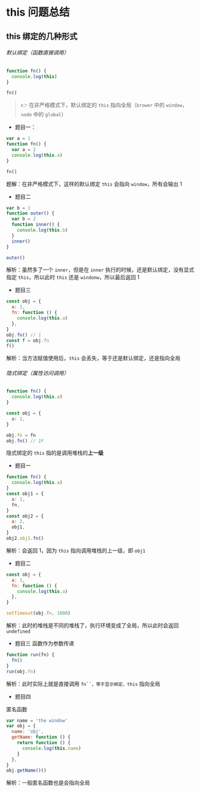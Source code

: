 # this 问题总结

## this 绑定的几种形式

###### 默认绑定（函数直接调用）

```js
function fn() {
  console.log(this)
}

fn()
```

> 👉 在非严格模式下，默认绑定的 `this` 指向全局（`brower` 中的 `window`，`node` 中的 `global`）

- 题目一：

```js
var a = 1
function fn() {
  var a = 2
  console.log(this.a)
}

fn()
```

题解：在非严格模式下，这样的默认绑定 `this` 会指向 `window`，所有会输出 1

- 题目二

```js
var b = 1
function outer() {
  var b = 2
  function inner() {
    console.log(this.b)
  }
  inner()
}

outer()
```

解析：虽然多了一个 `inner`，但是在 `inner` 执行的时候，还是默认绑定，没有显式指定 `this`，所以此时 `this` 还是 `windonw`，所以最后返回 1

- 题目三

```js
const obj = {
  a: 1,
  fn: function () {
    console.log(this.a)
  },
}
obj.fn() // 1
const f = obj.fn
f()
```

解析：当方法赋值使用后，`this` 会丢失，等于还是默认绑定，还是指向全局

###### 隐式绑定（属性访问调用）

```js
function fn() {
  console.log(this.a)
}

const obj = {
  a: 1,
}

obj.fn = fn
obj.fn() // 1F
```

隐式绑定的 `this` 指的是调用堆栈的**上一级**

- 题目一

```js
function fn() {
  console.log(this.a)
}
const obj1 = {
  a: 1,
  fn,
}
const obj2 = {
  a: 2,
  obj1,
}
obj2.obj1.fn()
```

解析：会返回 1，因为 `this` 指向调用堆栈的上一级，即 `obj1`

- 题目二

```js
const obj = {
  a: 1,
  fn: function () {
    console.log(this.a)
  },
}

setTimeout(obj.fn, 1000)
```

解析：此时的堆栈是不同的堆栈了，执行环境变成了全局，所以此时会返回 `undefined`

- 题目三
  函数作为参数传递

```js
function run(fn) {
  fn()
}
run(obj.fn)
```

解析：此时实际上就是直接调用 ` fn``，等于显示绑定，this ` 指向全局

- 题目四

匿名函数

```js
var name = 'the window'
var obj = {
  name: 'obj',
  getName: function () {
    return function () {
      console.log(this.name)
    }
  },
}
obj.getName()()
```

解析：一般匿名函数也是会指向全局
